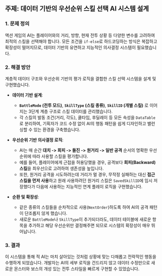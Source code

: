 ## 주제: 데이터 기반의 우선순위 스킬 선택 AI 시스템 설계

### 1. 문제 정의
액션 게임의 AI는 플레이어와의 거리, 방향, 현재 전투 상황 등 다양한 변수를 고려하여 최적의 스킬을 선택해야 합니다. 모든 조건을 `if-else`로 하드코딩하는 방식은 복잡하고 확장성이 떨어지므로, 데이터 기반의 유연하고 지능적인 의사결정 시스템이 필요했습니다.

### 2. 해결 방안
계층적 데이터 구조와 우선순위 기반의 평가 로직을 결합한 스킬 선택 시스템을 설계 및 구현했습니다.

- **데이터 기반 설계**:
    - **`BattleMode` (전투 모드)**, **`SkillType` (스킬 종류)**, **`SkillID` (개별 스킬)** 로 이어지는 3단계 계층 구조로 스킬 데이터를 관리했습니다.
    - 각 스킬의 발동 조건(거리, 각도), 쿨타임, 후딜레이 등 모든 속성을 `DataTable`로 분리하여, 기획자가 코드 수정 없이 AI의 행동 패턴을 쉽게 디자인하고 밸런싱할 수 있는 환경을 구축했습니다.

- **우선순위 기반 의사결정 로직**:
    - AI는 매 순간 **대치 -> 회피 -> 돌진 -> 원거리 -> 일반 공격** 순서의 명확한 우선순위에 따라 사용할 스킬을 평가합니다.
    - 예를 들어, 플레이어에게 근접을 허용당했을 경우, 공격보다 **회피(Backward) 스킬**을 최우선으로 고려하여 생존성을 높입니다.
    - 또한, 원거리 공격을 시도하려는데 거리가 멀 경우, 무작정 실패하는 대신 **접근 스킬을 먼저 사용**하고 원래 사용하려던 원거리 스킬은 `SavedSkillID`에 임시 저장했다가 다음에 사용하는 지능적인 연계 플레이 로직을 구현했습니다.

- **순환 및 확장성**:
    - 같은 종류의 스킬들을 순차적으로 사용(`NextOrder`)하도록 하여 AI의 공격 패턴이 단조롭지 않게 했습니다.
    - 새로운 `BattleMode`나 `SkillType`이 추가되더라도, 데이터 테이블에 새로운 항목을 추가하고 해당 우선순위만 결정해주면 되므로 시스템의 확장성이 매우 뛰어납니다.

### 3. 결과
이 시스템을 통해 적 AI는 마치 살아있는 것처럼 상황에 맞는 다채롭고 전략적인 행동을 수행하게 되었습니다. 개발자는 AI의 세부 로직을 건드리지 않고 데이터 수정만으로 새로운 몬스터와 보스의 개성 있는 전투 스타일을 빠르게 구현할 수 있었습니다.
